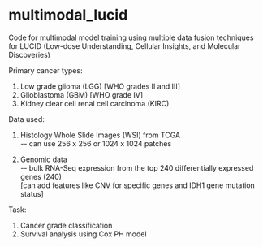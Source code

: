 # multimodal_lucid
Code for multimodal model training using multiple data fusion techniques for LUCID (Low-dose Understanding, Cellular Insights, and Molecular Discoveries)


Primary cancer types:

1. Low grade glioma (LGG) [WHO grades II and III]
2. Glioblastoma (GBM) [WHO grade IV]
3. Kidney clear cell renal cell carcinoma (KIRC)

Data used:

1. Histology Whole Slide Images (WSI) from TCGA <br />
    -- can use 256 x 256 or 1024 x 1024 patches


2. Genomic data <br /> 
    -- bulk RNA-Seq expression from the top 240 differentially expressed genes (240) <br />
       [can add  features like CNV for specific genes and IDH1 gene mutation status] 

Task:

1. Cancer grade classification
2. Survival analysis using Cox PH model
